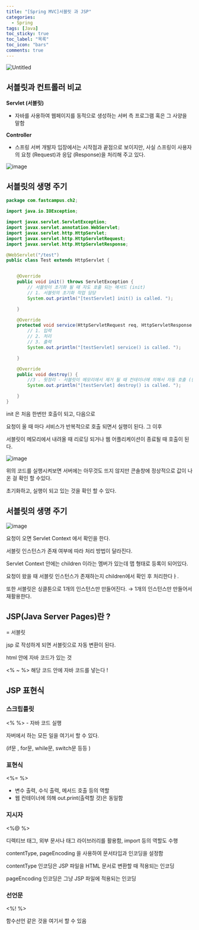 ```yaml
---
title: "[Spring MVC]서블릿 과 JSP"
categories:
  - Spring
tags: [Java]
toc_sticky: true
toc_label: "목록"
toc_icon: "bars"
comments: true
---
```


![Untitled](https://tecoble.techcourse.co.kr/static/f11e41fcb46e962e898e8816ba02d5f5/6050d/spring.png)

## 서블릿과 컨트롤러 비교

**Servlet (서블릿)**

- 자바를 사용하여 웹페이지를 동적으로 생성하는 서버 측 프로그램 혹은 그 사양을 말함

**Controller**

- 스프링 서버 개발자 입장에서는 시작점과 끝점으로 보이지만, 사실 스프링이 사용자의 요청 (Request)과 응답 (Response)을 처리해 주고 있다.

![image](https://github.com/solfany/solfany.github.io/assets/123814718/ecda9862-ec44-476e-845e-753cafeeee6b)

## 서블릿의 생명 주기

```java
package com.fastcampus.ch2;

import java.io.IOException;

import javax.servlet.ServletException;
import javax.servlet.annotation.WebServlet;
import javax.servlet.http.HttpServlet;
import javax.servlet.http.HttpServletRequest;
import javax.servlet.http.HttpServletResponse;

@WebServlet("/test")
public class Test extends HttpServlet {


	@Override
	public void init() throws ServletException {
		// 서블릿이 초기화 될 때 자도 호출 되는 메서드 (init)
		// 1. 서블릿의 초기화 작업 담당
		System.out.println("[testServlet] init() is called. ");

	}

	@Override
	protected void service(HttpServletRequest req, HttpServletResponse resp) throws ServletException, IOException {
		// 1. 입력
		// 2. 처리
		// 3. 출력
		System.out.println("[testServlet] service() is called. ");

	}

	@Override
	public void destroy() {
		//3 . 뒷정리 - 서블릿이 메모리에서 제거 될 때 컨테이너에 의해서 자동 호출 (한번만 수행)
		System.out.println("[testServlet] destroy() is called. ");

	}
}
```

init 은 처음 한번만 호출이 되고, 다음으로

요청이 올 때 마다 서비스가 반복적으로 호출 되면서 실행이 된다. 그 이후

서블릿이 메모리에서 내려올 때 리로딩 되거나 웹 어플리케이션이 종료될 때 호출이 된다.

![image](https://github.com/solfany/solfany.github.io/assets/123814718/a5e05738-9bc8-446f-aa0b-a077e678dd9b)

위의 코드를 실행시켜보면 서버에는 아무것도 뜨지 않지만 콘솔창에 정상적으로 값이 나온 걸 확인 할 수있다.

초기화하고, 실행이 되고 있는 것을 확인 할 수 있다.

## 서블릿의 생명 주기

![image](https://github.com/solfany/solfany.github.io/assets/123814718/e95d8292-653c-419c-9f7a-da75b760455e)

요청이 오면 Servlet Context 에서 확인을 한다.

서블릿 인스턴스가 존재 여부에 따라 처리 방법이 달라진다.

Servlet Context 안에는 children 이라는 멤버가 있는데 맵 형태로 등록이 되어있다.

요청이 왔을 때 서블릿 인스턴스가 존재하는지 children에서 확인 후 처리한다ㅏ.

또한 서블릿은 싱클톤으로 1개의 인스턴스만 만들어진다. → 1개의 인스턴스만 만들어서 재활용한다.

## JSP(Java Server Pages)란 ?

= 서블릿

jsp 로 작성하게 되면 서블릿으로 자동 변환이 된다.

html 안에 자바 코드가 있는 것

<% ~ %> 해당 코드 안에 자바 코드를 넣는다 !

## JSP 표현식

### 스크립틀릿

<% %> - 자바 코드 실행

자버에서 하는 모든 일을 여기서 할 수 있다.

(if문 , for문, while문, switch문 등등 )

### 표현식

<%= %>

- 변수 출력, 수식 출력, 메서드 호출 등의 역할
- 웹 컨테이너에 의해 out.print(출력할 것)은 동일함

### 지시자

<%@ %>

디렉티브 태그, 외부 문서나 태그 라이브러리를 활용함, import 등의 역할도 수행

contentType, pageEncoding 을 사용하여 문서타입과 인코딩을 설정함

contentType 인코딩은 JSP 파일을 HTML 문서로 변환할 때 적용되는 인코딩

pageEncoding 인코딩은 그냥 JSP 파일에 적용되는 인코딩

### 선언문

<%! %>

함수선언 같은 것을 여기서 할 수 있음
